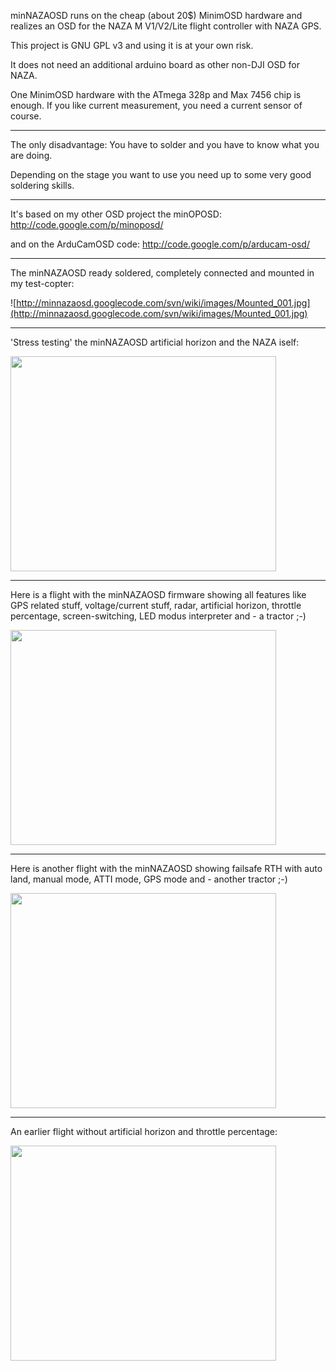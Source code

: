 minNAZAOSD runs on the cheap (about 20$) MinimOSD hardware and realizes an OSD for the NAZA M V1/V2/Lite flight controller with NAZA GPS.

This project is GNU GPL v3 and using it is at your own risk.

It does not need an additional arduino board as other non-DJI OSD for NAZA.

One MinimOSD hardware with the ATmega 328p and Max 7456 chip is enough. If you like current measurement, you need a current sensor of course.


---


The only disadvantage: You have to solder and you have to know what you are doing.

Depending on the stage you want to use you need up to some very good soldering skills.


---


It's based on my other OSD project the minOPOSD: http://code.google.com/p/minoposd/

and on the ArduCamOSD code: http://code.google.com/p/arducam-osd/


---


The minNAZAOSD ready soldered, completely connected and mounted in my test-copter:

![http://minnazaosd.googlecode.com/svn/wiki/images/Mounted_001.jpg](http://minnazaosd.googlecode.com/svn/wiki/images/Mounted_001.jpg)


---


'Stress testing' the minNAZAOSD artificial horizon and the NAZA iself:

<a href='http://www.youtube.com/watch?feature=player_embedded&v=AZ5tjZ9oWXM' target='_blank'><img src='http://img.youtube.com/vi/AZ5tjZ9oWXM/0.jpg' width='425' height=344 /></a>


---


Here is a flight with the minNAZAOSD firmware showing all features like GPS related stuff, voltage/current stuff, radar, artificial horizon, throttle percentage, screen-switching, LED modus interpreter and - a tractor ;-)

<a href='http://www.youtube.com/watch?feature=player_embedded&v=Nps-x0rGoQk' target='_blank'><img src='http://img.youtube.com/vi/Nps-x0rGoQk/0.jpg' width='425' height=344 /></a>


---


Here is another flight with the minNAZAOSD showing failsafe RTH with auto land, manual mode, ATTI mode, GPS mode and - another tractor ;-)

<a href='http://www.youtube.com/watch?feature=player_embedded&v=mmX2RuhvJjk' target='_blank'><img src='http://img.youtube.com/vi/mmX2RuhvJjk/0.jpg' width='425' height=344 /></a>


---


An earlier flight without artificial horizon and throttle percentage:

<a href='http://www.youtube.com/watch?feature=player_embedded&v=kqKDgZEmgAQ' target='_blank'><img src='http://img.youtube.com/vi/kqKDgZEmgAQ/0.jpg' width='425' height=344 /></a>
